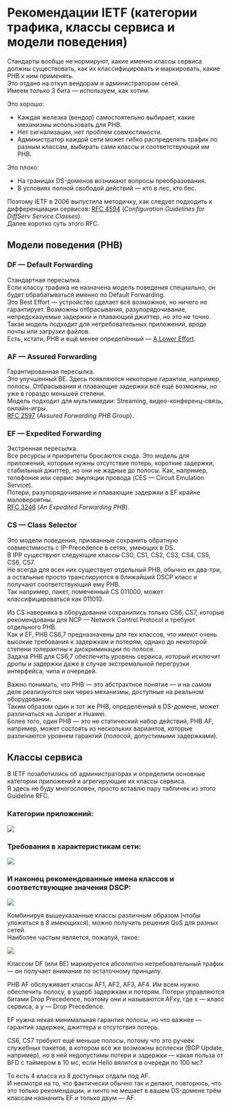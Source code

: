 # Рекомендации IETF \(категории трафика, классы сервиса и модели поведения\)

Стандарты вообще не нормируют, какие именно классы сервиса должны существовать, как их классифицировать и маркировать, какие PHB к ним применять.   
Это отдано на откуп вендорам и администраторам сетей.  
Имеем только 3 бита — используем, как хотим.  


Это хорошо:

* Каждая железка \(вендор\) самостоятельно выбирает, какие механизмы использовать для PHB.
* Нет сигнализации, нет проблем совместимости.
* Администратор каждой сети может гибко распределять трафик по разным классам, выбирать сами классы и соответствующий им PHB. 

Это плохо:

* На границах DS-доменов возникают вопросы преобразования.
* В условиях полной свободой действий — кто в лес, кто бес.



Поэтому IETF в 2006 выпустила методичку, как следует подходить к дифференциации сервисов: [RFC 4594](https://tools.ietf.org/html/rfc4594) \(_Configuration Guidelines for DiffServ Service Classes_\).  
Далее коротко суть этого RFC.  
  


## Модели поведения \(PHB\)

### **DF — Default Forwarding**

Стандартная пересылка.  
Если классу трафика не назначена модель поведения специально, он будет обрабатываться именно по Default Forwarding.  
Это Best Effort — устройство сделает всё возможное, но ничего не гарантирует. Возможны отбрасывания, разупорядочивание, непредсказуемые задержки и плавающий джиттер, но это не точно.  
Такая модель подходит для нетребовательных приложений, вроде почты или загрузки файлов.  
Есть, кстати, PHB и ещё менее определённый — [A Lower Effort](https://tools.ietf.org/html/draft-ietf-tsvwg-le-phb-00).

### **AF — Assured Forwarding** 

Гарантированная пересылка.  
Это улучшенный BE. Здесь появляются некоторые гарантии, например, полосы. Отбрасывания и плавающие задержки всё ещё возможны, но уже в гораздо меньшей степени.   
Модель подходит для мультимедии: Streaming, видео-конференц-связь, онлайн-игры.  
[RFC 2597](https://tools.ietf.org/html/rfc2597) \(_Assured Forwarding PHB Group_\).

### **EF — Expedited Forwarding**

Экстренная пересылка.  
Все ресурсы и приоритеты бросаются сюда. Это модель для приложений, которым нужны отсутствие потерь, короткие задержки, стабильный джиттер, но они не жадные до полосы. Как, например, телефония или сервис эмуляции провода \(CES — Circuit Emulation Service\).  
Потери, разупорядочивание и плавающие задержки в EF крайне маловероятны.  
[RFC 3246](https://tools.ietf.org/html/rfc3246) \(_An Expedited Forwarding PHB_\).

### **CS — Class Selector**

Это модели поведения, призванные сохранить обратную совместимость с IP-Precedence в сетях, умеющих в DS.   
В IPP существуют следующие классы CS0, CS1, CS2, CS3, CS4, CS5, CS6, CS7.  
Не всегда для всех них существует отдельный PHB, обычно их два-три, а остальные просто транслируются в ближайший DSCP класс и получают соответствующий ему PHB.  
Так например, пакет, помеченный CS 011000, может классифицироваться как 011010.  
  
Из CS наверняка в оборудовании сохранились только CS6, CS7, которые рекомендованы для NCP — Network Control Protocol и требуют отдельного PHB.   
Как и EF, PHB CS6,7 предназначены для тех классов, что имеют очень высокие требования к задержкам и потерям, однако до некоторой степени толерантны к дискриминации по полосе.  
Задача PHB для CS6,7 обеспечить уровень сервиса, который исключит дропы и задержки даже в случае экстремальной перегрузки интерфейса, чипа и очередей.  


Важно понимать, что PHB — это абстрактное понятие — и на самом деле реализуются они через механизмы, доступные на реальном оборудовании.  
Таким образом один и тот же PHB, определённый в DS-домене, может различаться на Juniper и Huawei.  
Более того, один PHB — это не статический набор действий, PHB AF, например, может состоять из нескольких вариантов, которые различаются уровнем гарантий \(полосой, допустимыми задержками\). 

## Классы сервиса

В IETF позаботились об администраторах и определили основные категории приложений и агрегирующие их классы сервиса.  
Я здесь не буду многословен, просто вставлю пару табличек из этого Guideline RFC.  
  


### **Категории приложений:**

![](../../.gitbook/assets/image%20%2883%29.png)

### **Требования в характеристикам сети:**

![](../../.gitbook/assets/image%20%2827%29.png)

### И наконец **рекомендованные имена классов** и соответствующие значения DSCP:

![](../../.gitbook/assets/image%20%2859%29.png)

Комбинируя вышеуказанные классы различным образом \(чтобы уложиться в 8 имеющихся\), можно получить решения QoS для разных сетей.  
Наиболее частым является, пожалуй, такое:

![](../../.gitbook/assets/image%20%28133%29.png)

Классом DF \(или BE\) маркируется абсолютно нетребовательный трафик — он получает внимание по остаточному принципу.  
  
PHB AF обслуживает классы AF1, AF2, AF3, AF4. Им всем нужно обеспечить полосу, в ущерб задержкам и потерям. Потери управляются битами Drop Precedence, поэтому они и называются AFxy, где x — класс сервиса, а y — Drop Precedence.  
  
EF нужна некая минимальная гарантия полосы, но что важнее — гарантия задержек, джиттера и отсутствия потерь.  
  
CS6, CS7 требуют ещё меньше полосы, потому что это ручеёк служебных пакетов, в котором всё же возможны всплески \(BGP Update, например\), но в ней недопустимы потери и задержки — какая польза от BFD с таймером в 10 мс, если Hello вялится в очереди по 100 мс?  
  
То есть 4 класса из 8 доступных отдали под AF.  
И несмотря на то, что фактически обычно так и делают, повторюсь, что это только рекомендации, и ничто не мешает в вашем DS-домене трём классам назначить EF и только двум — AF.  
  


